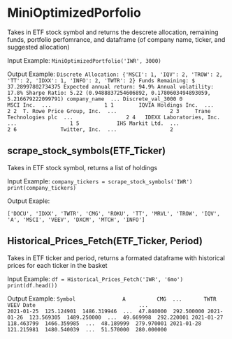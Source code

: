 # MiniOptimizedPorfolio

Takes in ETF stock symbol and returns the descrete allocation, remaining funds, portfolio perfomrance, and dataframe (of company name, ticker, and suggested allocation)

Input Example:
`MiniOptimizedPortfolio('IWR', 3000)`

Output Example:
`Discrete Allocation: {'MSCI': 1, 'IQV': 2, 'TROW': 2, 'TT': 2, 'IDXX': 1, 'INFO': 2, 'TWTR': 2}
Funds Remaining: $ 37.28997802734375
Expected annual return: 94.9%
Annual volatility: 17.8%
Sharpe Ratio: 5.22
(0.9488837254606892, 0.1780603494893059, 5.216679222099791)
                company_name  ... Discrete_val_3000
0                  MSCI Inc.  ...                 1
1        IQVIA Holdings Inc.  ...                 2
2  T. Rowe Price Group, Inc.  ...                 2
3     Trane Technologies plc  ...                 2
4   IDEXX Laboratories, Inc.  ...                 1
5            IHS Markit Ltd.  ...                 2
6              Twitter, Inc.  ...                 2`

## scrape_stock_symbols(ETF_Ticker)

Takes in ETF stock symbol, returns a list of holdings

Input Example:
`company_tickers = scrape_stock_symbols('IWR')
print(company_tickers)`

Output Exaple:

`['DOCU', 'IDXX', 'TWTR', 'CMG', 'ROKU', 'TT', 'MRVL', 'TROW', 'IQV', 'A', 'MSCI', 'VEEV', 'DXCM', 'MTCH', 'INFO']`


## Historical_Prices_Fetch(ETF_Ticker, Period)

Takes in ETF ticker and period, returns a formated dataframe with historical prices for each ticker in the basket

Input Example:
`df = Historical_Prices_Fetch('IWR', '6mo')
print(df.head())`

Output Example:
`Symbol               A          CMG  ...       TWTR        VEEV
Date                                 ...                       
2021-01-25  125.124901  1486.319946  ...  47.840000  292.500000
2021-01-26  123.569305  1489.250000  ...  49.669998  292.220001
2021-01-27  118.463799  1466.359985  ...  48.189999  279.970001
2021-01-28  121.215981  1480.540039  ...  51.570000  280.000000`

